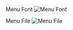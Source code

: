 Menu Font ![Menu Font](https://user-images.githubusercontent.com/45212175/162845295-dcbd1c70-2f3f-49b4-a888-dd3c89b37d8e.png)

Menu File ![Menu File](https://user-images.githubusercontent.com/45212175/162845097-40b4aaa9-3e71-482d-be3f-8018c5b16e14.png)
